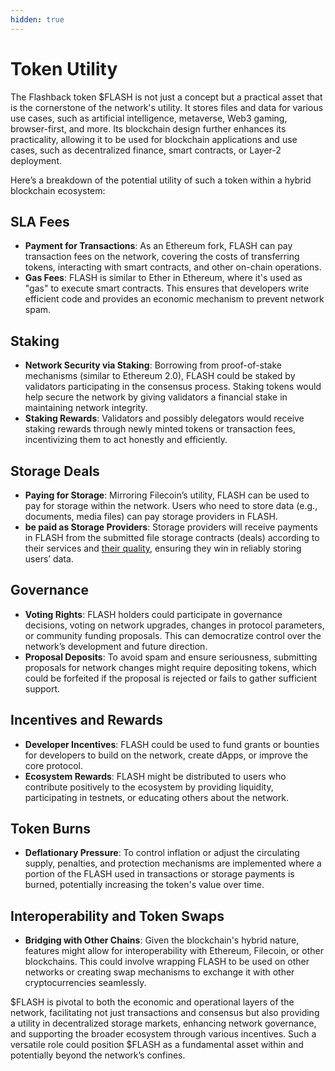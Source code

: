 ```yaml
---
hidden: true
---
```


# Token Utility

The Flashback token $FLASH is not just a concept but a practical asset that is the cornerstone of the network's utility. It stores files and data for various use cases, such as artificial intelligence, metaverse, Web3 gaming, browser-first, and more. Its blockchain design further enhances its practicality, allowing it to be used for blockchain applications and use cases, such as decentralized finance, smart contracts, or Layer-2 deployment.

Here’s a breakdown of the potential utility of such a token within a hybrid blockchain ecosystem:

## **SLA Fees**

* **Payment for Transactions**: As an Ethereum fork, FLASH can pay transaction fees on the network, covering the costs of transferring tokens, interacting with smart contracts, and other on-chain operations.
* **Gas Fees**: FLASH is similar to Ether in Ethereum, where it's used as "gas" to execute smart contracts. This ensures that developers write efficient code and provides an economic mechanism to prevent network spam.

## **Staking**

* **Network Security via Staking**: Borrowing from proof-of-stake mechanisms (similar to Ethereum 2.0), FLASH could be staked by validators participating in the consensus process. Staking tokens would help secure the network by giving validators a financial stake in maintaining network integrity.
* **Staking Rewards**: Validators and possibly delegators would receive staking rewards through newly minted tokens or transaction fees, incentivizing them to act honestly and efficiently.

## **Storage Deals**

* **Paying for Storage**: Mirroring Filecoin’s utility, FLASH can be used to pay for storage within the network. Users who need to store data (e.g., documents, media files) can pay storage providers in FLASH.
* **be paid as Storage Providers**: Storage providers will receive payments in FLASH from the submitted file storage contracts (deals) according to their services and [their quality](../../archive/the-nephele-network/our-network-and-ecosystem/quality-of-network-qon-optimizer.md), ensuring they win in reliably storing users’ data.

## **Governance**

* **Voting Rights**: FLASH holders could participate in governance decisions, voting on network upgrades, changes in protocol parameters, or community funding proposals. This can democratize control over the network’s development and future direction.
* **Proposal Deposits**: To avoid spam and ensure seriousness, submitting proposals for network changes might require depositing tokens, which could be forfeited if the proposal is rejected or fails to gather sufficient support.

## **Incentives and Rewards**

* **Developer Incentives**: FLASH could be used to fund grants or bounties for developers to build on the network, create dApps, or improve the core protocol.
* **Ecosystem Rewards**: FLASH might be distributed to users who contribute positively to the ecosystem by providing liquidity, participating in testnets, or educating others about the network.

## **Token Burns**

* **Deflationary Pressure**: To control inflation or adjust the circulating supply, penalties, and protection mechanisms are implemented where a portion of the FLASH used in transactions or storage payments is burned, potentially increasing the token's value over time.

## **Interoperability and Token Swaps**

* **Bridging with Other Chains**: Given the blockchain's hybrid nature, features might allow for interoperability with Ethereum, Filecoin, or other blockchains. This could involve wrapping FLASH to be used on other networks or creating swap mechanisms to exchange it with other cryptocurrencies seamlessly.

$FLASH is pivotal to both the economic and operational layers of the network, facilitating not just transactions and consensus but also providing a utility in decentralized storage markets, enhancing network governance, and supporting the broader ecosystem through various incentives. Such a versatile role could position $FLASH as a fundamental asset within and potentially beyond the network’s confines.
